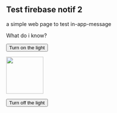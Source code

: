<!DOCTYPE html>
<html>

 <head>
        
</head> 

<body>

<h2>Test firebase notif 2</h2>

<p>a simple web page to test in-app-message </p>

<p>What do i know?</p>

<button onclick="document.getElementById('myImage').src='https://www.google.com/images/srpr/logo4w.png'">Turn on the light</button>

<img id="myImage" src="https://www.google.com/images/srpr/logo4w.png" style="width:100px">

<button onclick="document.getElementById('myImage').src='https://www.google.com/images/srpr/logo4w.png'">Turn off the light</button>

<!-- The core Firebase JS SDK is always required and must be listed first -->
<script src="https://www.gstatic.com/firebasejs/8.3.2/firebase-app.js"></script>

<!-- TODO: Add SDKs for Firebase products that you want to use
     https://firebase.google.com/docs/web/setup#available-libraries -->
<script src="https://www.gstatic.com/firebasejs/8.3.2/firebase-analytics.js"></script>

<script>
  // Your web app's Firebase configuration
  // For Firebase JS SDK v7.20.0 and later, measurementId is optional
  var firebaseConfig = {
    apiKey: "AIzaSyBraehDytmyUtTOdvL4W5qcceE9njqMdVQ",
    authDomain: "fir-notif-test.firebaseapp.com",
    projectId: "fir-notif-test",
    storageBucket: "fir-notif-test.appspot.com",
    messagingSenderId: "508125997354",
    appId: "1:508125997354:web:a95e81c801a935a3e9d653",
    measurementId: "G-EWNXXS9M50"
  };
  // Initialize Firebase
  firebase.initializeApp(firebaseConfig);
  firebase.analytics();
  
  const messaging = firebase.messaging();
  
  // Add the public key generated from the console here.
messaging.getToken({vapidKey: "BMgqPg1XO-JyrhzY20T0uXCkr8LAC4dnPOj81REBdoVYFP1iKnemaLuNFDWAIVc-ByUltklouKLy-_2i3OHVf9Q"});

// Get registration token. Initially this makes a network call, once retrieved
// subsequent calls to getToken will return from cache.
messaging.getToken({ vapidKey: 'BMgqPg1XO-JyrhzY20T0uXCkr8LAC4dnPOj81REBdoVYFP1iKnemaLuNFDWAIVc-ByUltklouKLy-_2i3OHVf9Q' }).then((currentToken) => {
  if (currentToken) {
    // Send the token to your server and update the UI if necessary
    // ...
    console.log('current token is: ',currentToken);
  } else {
    // Show permission request UI
    console.log('No registration token available. Request permission to generate one.');
    // ...
  }
}).catch((err) => {
  console.log('An error occurred while retrieving token. ', err);
  // ...
});

  
</script>

</body>
</html>
